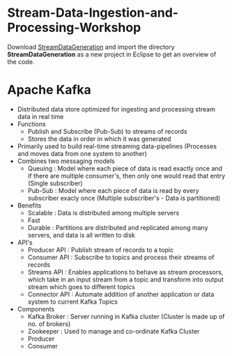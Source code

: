 # Stream-Data-Ingestion-and-Processing-Workshop
 
 Download [StreamDataGeneration](StreamDataGeneration.zip) and import the directory **StreamDataGeneration** as a new project in Eclipse to get an overview of the code.

# Apache Kafka
- Distributed data store optimized for ingesting and processing stream data in real time
- Functions
  - Publish and Subscribe (Pub-Sub) to streams of records
  - Stores the data in order in which it was generated
- Primarily used to build real-time streaming data-pipelines (Processes and moves data from one system to another)
- Combines two messaging models
  - Queuing : Model where each piece of data is read exactly once and if there are multiple consumer's, then only one would read that entry (Single subscriber)
  - Pub-Sub : Model where each piece of data is read by every subscriber exacly once (Multiple subscriber's - Data is partitioned)
- Benefits
  - Scalable : Data is distributed among multiple servers
  - Fast
  - Durable : Partitions are distributed and replicated among many servers, and data is all written to disk
 - API's
   -  Producer API : Publish stream of records to a topic
   -  Consumer API : Subscribe to topics and process their streams of records
   -  Streams API : Enables applications to behave as stream processors, which take in an input stream from a topic and transform into output stream which goes to different topics
   -  Connector API : Automate addition of another application or data system to current Kafka Topics
- Components
  - Kafka Broker : Server running in Kafka cluster (Cluster is made up of no. of brokers)
  - Zookeeper : Used to manage and co-ordinate Kafka Cluster
  - Producer
  - Consumer

